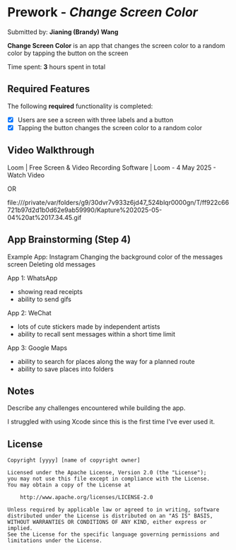 # Prework - *Change Screen Color*

Submitted by: **Jianing (Brandy) Wang**

**Change Screen Color** is an app that changes the screen color to a random color by tapping the button on the screen

Time spent: **3** hours spent in total

## Required Features

The following **required** functionality is completed:

- [x] Users are see a screen with three labels and a button
- [x] Tapping the button changes the screen color to a random color
 
## Video Walkthrough
Loom | Free Screen & Video Recording Software | Loom - 4 May 2025 - Watch Video

OR

file:///private/var/folders/g9/30dvr7v933z6jd47_524blqr0000gn/T/ff922c66721b97d2d1b0d62e9ab59990/Kapture%202025-05-04%20at%2017.34.45.gif



## App Brainstorming (Step 4)

Example App: Instagram
Changing the background color of the messages screen
Deleting old messages

App 1: WhatsApp
- showing read receipts
- ability to send gifs

App 2: WeChat
- lots of cute stickers made by independent artists
- ability to recall sent messages within a short time limit

App 3: Google Maps
- ability to search for places along the way for a planned route
- ability to save places into folders


## Notes

Describe any challenges encountered while building the app.

I struggled with using Xcode since this is the first time I've ever used it. 


## License

    Copyright [yyyy] [name of copyright owner]

    Licensed under the Apache License, Version 2.0 (the "License");
    you may not use this file except in compliance with the License.
    You may obtain a copy of the License at

        http://www.apache.org/licenses/LICENSE-2.0

    Unless required by applicable law or agreed to in writing, software
    distributed under the License is distributed on an "AS IS" BASIS,
    WITHOUT WARRANTIES OR CONDITIONS OF ANY KIND, either express or implied.
    See the License for the specific language governing permissions and
    limitations under the License.
